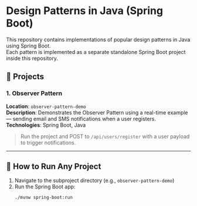 # Design Patterns in Java (Spring Boot)

This repository contains implementations of popular design patterns in Java using Spring Boot.  
Each pattern is implemented as a separate standalone Spring Boot project inside this repository.

## 📁 Projects

### 1. Observer Pattern
**Location**: `observer-pattern-demo`  
**Description**: Demonstrates the Observer Pattern using a real-time example — sending email and SMS notifications when a user registers.  
**Technologies**: Spring Boot, Java

> Run the project and POST to `/api/users/register` with a user payload to trigger notifications.

---

## 🚀 How to Run Any Project

1. Navigate to the subproject directory (e.g., `observer-pattern-demo`)
2. Run the Spring Boot app:
   ```bash
   ./mvnw spring-boot:run
